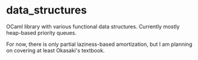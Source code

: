 # data_structures

OCaml library with various functional data structures. Currently mostly heap-based priority queues.

For now, there is only partial laziness-based amortization, but I am planning on covering at least Okasaki's textbook.
